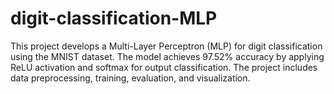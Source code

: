 # digit-classification-MLP
This project develops a Multi-Layer Perceptron (MLP) for digit classification using the MNIST dataset. The model achieves 97.52% accuracy by applying ReLU activation and softmax for output classification. The project includes data preprocessing, training, evaluation, and visualization.
